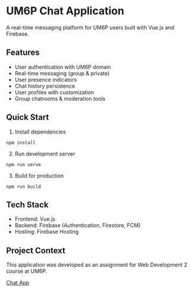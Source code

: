 # UM6P Chat Application

A real-time messaging platform for UM6P users built with Vue.js and Firebase.

## Features

-   User authentication with UM6P domain
-   Real-time messaging (group & private)
-   User presence indicators
-   Chat history persistence
-   User profiles with customization
-   Group chatrooms & moderation tools

## Quick Start

1. Install dependencies

```
npm install
```

2. Run development server

```
npm run serve
```

3. Build for production

```
npm run build
```

## Tech Stack

-   Frontend: Vue.js
-   Backend: Firebase (Authentication, Firestore, FCM)
-   Hosting: Firebase Hosting

## Project Context

This application was developed as an assignment for Web Development 2 course at UM6P.

[Chat App](https://chat-app-16fdd.web.app/)
